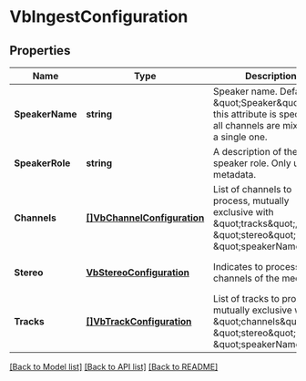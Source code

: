 # VbIngestConfiguration

## Properties
Name | Type | Description | Notes
------------ | ------------- | ------------- | -------------
**SpeakerName** | **string** | Speaker name. Defaults to \&quot;Speaker\&quot;. If this attribute is specified, all channels are mixed into a single one. | [optional] [default to null]
**SpeakerRole** | **string** | A description of the speaker role. Only used as metadata. | [optional] [default to null]
**Channels** | [**[]VbChannelConfiguration**](VbChannelConfiguration.md) | List of channels to process, mutually exclusive with \&quot;tracks\&quot;, \&quot;stereo\&quot; and \&quot;speakerName\&quot; | [optional] [default to null]
**Stereo** | [**VbStereoConfiguration**](VbStereoConfiguration.md) | Indicates to process two channels of the media. | [optional] [default to null]
**Tracks** | [**[]VbTrackConfiguration**](VbTrackConfiguration.md) | List of tracks to process, mutually exclusive with \&quot;channels\&quot;, \&quot;stereo\&quot; and \&quot;speakerName\&quot; | [optional] [default to null]

[[Back to Model list]](../README.md#documentation-for-models) [[Back to API list]](../README.md#documentation-for-api-endpoints) [[Back to README]](../README.md)



